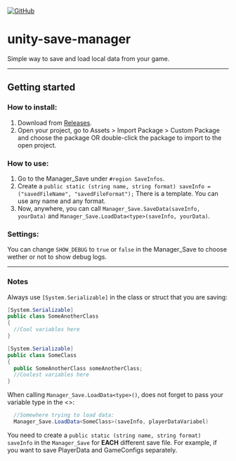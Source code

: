 [![GitHub](https://img.shields.io/github/license/devrafael-source/unity-save-manager)](https://github.com/devrafael-source/unity-save-manager/blob/master/LICENSE)
# unity-save-manager
Simple way to save and load local data from your game.

___
## Getting started
### How to install:
1. Download from [Releases](https://github.com/devrafael-source/unity-save-manager/files/4944506/devrafael_SaveManager.zip).
2. Open your project, go to Assets > Import Package > Custom Package and choose the package OR double-click the package to import to the open project.

### How to use:
1. Go to the Manager_Save under `#region SaveInfos`.
2. Create a `public static (string name, string format) saveInfo = ("savedFileName", "savedFileFormat");` 
There is a template. You can use any name and any format.
3. Now, anywhere, you can call ```Manager_Save.SaveData(saveInfo, yourData)``` and ```Manager_Save.LoadData<type>(saveInfo, yourData)```.

### Settings:
You can change `SHOW_DEBUG` to `true` or `false` in the Manager_Save to choose wether or not to show debug logs.
___
### Notes  
Always use `[System.Serializable]` in the class or struct that you are saving:
```C#
[System.Serializable]
public class SomeAnotherClass
{
  //Cool variables here
}

[System.Serializable]
public class SomeClass
{
  public SomeAnotherClass someAnotherClass;
  //Coolest variables here
}
```
When calling ```Manager_Save.LoadData<type>()```, does not forget to pass your variable type in the <>:
```C#  
  //Somewhere trying to load data:
  Manager_Save.LoadData<SomeClass>(saveInfo, playerDataVariabel)
  ```
  
You need to create a `public static (string name, string format) saveInfo` in the `Manager_Save` for **EACH** different save file. For example, if you want to save PlayerData and GameConfigs separately.
